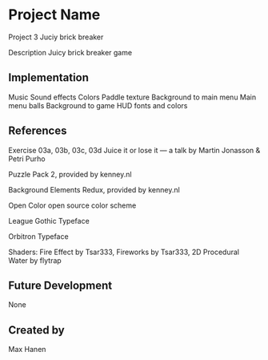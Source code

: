 # Project Name
Project 3 Juciy brick breaker

Description
Juicy brick breaker game

## Implementation
Music
Sound effects
Colors
Paddle texture
Background to main menu
Main menu balls
Background to game
HUD fonts and colors

## References
Exercise 03a, 03b, 03c, 03d
Juice it or lose it — a talk by Martin Jonasson & Petri Purho

Puzzle Pack 2, provided by kenney.nl

Background Elements Redux, provided by kenney.nl

Open Color open source color scheme

League Gothic Typeface

Orbitron Typeface

Shaders:
Fire Effect by Tsar333,
Fireworks by Tsar333,
2D Procedural Water by flytrap

## Future Development
None

## Created by
Max Hanen
